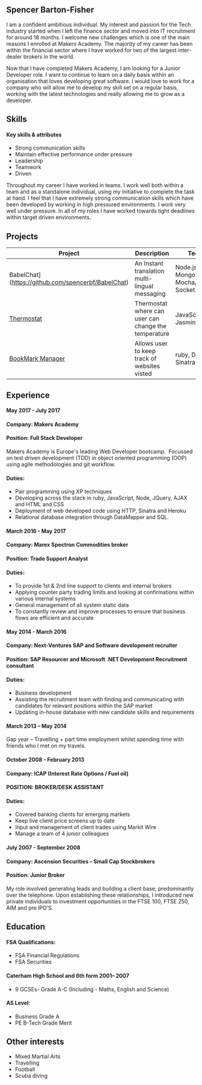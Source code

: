 ## Spencer Barton-Fisher

I am a confident ambitious individual. My interest and passion for the Tech industry started when I left the finance sector and moved into IT recruitment for around 18 months. I welcome new challenges which is one of the main reasons I enrolled at Makers Academy. The majority of my career has been within the financial sector where I have worked for two of the largest inter-dealer brokers in the world.

Now that I have completed Makers Academy, I am looking for a Junior Developer role. I want to continue to learn on a daily basis within an organisation that loves developing great software. I would love to work for a company who will allow me to develop my skill set on a regular basis, working with the latest technologies and really allowing me to grow as a developer.

## Skills

#### Key skills & attributes

- Strong communication skills
- Maintain effective performance under pressure
- Leadership
- Teamwork
- Driven

Throughout my career I have worked in teams. I work well both within a team and as a standalone individual, using my initiative to complete the task at hand. I feel that I have extremely strong communication skills which have been developed by working in high pressured environments. I work very well under pressure. In all of my roles I have worked towards tight deadlines within target driven environments.

## Projects

 Project                                                               | Description   | Technology
 -------------                                                         | ------------- |----------
 BabelChat](https://github.com/spencerbf/BabelChat)                | An Instant translation multi-lingual messaging | Node.js, Express.js, MongoDB, Mocha/Chai/Zombie, Socket.io, React.js
 [Thermostat](https://github.com/spencerbf/thermostat)              | Thermostat where can user can change the temperature | JavaScript, HTML5, Jasmine
 [BookMark Manager](https://github.com/spencerbf/bookmark_manager/commits/master)               |Allows user to keep track of websites visted  | ruby, DataMapper, Sinatra, Rspec

## Experience


#### May 2017 - July 2017

#### Company:		Makers Academy
#### Position:		Full Stack Developer

Makers Academy is Europe's leading Web Developer bootcamp. 
Focussed on test driven development (TDD) in object oriented programming (OOP) using agile methodologies and git workflow.

#### Duties:

- Pair programming using XP techniques
- Developing across the stack in ruby, JavaScript, Node, JQuery, AJAX and HTML and CSS
- Deployment of web developed code using HTTP, Sinatra and Heroku
- Relational database integration through DataMapper and SQL.


#### March 2016 - May 2017

#### Company:		Marex Spectron Commodities broker
#### Position:		Trade Support Analyst

#### Duties:

- To provide 1st & 2nd line support to clients and internal brokers
- Applying counter party trading limits and looking at confirmations within various internal systems
- General management of all system static data
- To constantly review and improve processes to ensure that business flows are efficient and accurate


#### May 2014 - March 2016
#### Company:		Next-Ventures SAP and Software development recruiter
#### Position:		SAP Resourcer and Microsoft .NET Development Recruitment consultant

#### Duties:
- Business development
- Assisting the recruitment team with finding and communicating with candidates for relevant positions within the SAP market
- Updating in-house database with new candidate skills and requirements


#### March 2013 – May 2014
Gap year – Travelling + part time employment whilst spending time with friends who I met on my travels.

#### October 2008 - February 2013

#### Company:		ICAP (Interest Rate Options / Fuel oil)
#### POSITION:		BROKER/DESK ASSISTANT

#### Duties:
- Covered banking clients for emerging markets
- Keep live client price screens up to date
- Input and management of client trades using Markit Wire
- Manage a team of 4 junior colleagues


#### July 2007 - September 2008

#### Company:		Ascension Securities – Small Cap Stockbrokers
#### Position:		Junior Broker

My role involved generating leads and building a client base, predominantly over the telephone.
Upon establishing these relationships, I introduced new private individuals to investment opportunities in the FTSE 100, FTSE 250, AIM and pre IPO’S.

## Education

#### FSA Qualifications:

- FSA Financial Regulations
- FSA Securities

#### Caterham High School and 6th form 2001– 2007

- 9 GCSEs- Grade A-C (Including - Maths, English and Science)

#### AS Level:

- Business 		Grade A
- PE B-Tech		Grade Merit

## Other interests

- Mixed Martial Arts
- Travelling
- Football
- Scuba diving
